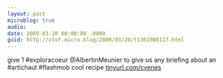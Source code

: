```yaml
---
layout: post
microblog: true
audio: 
date: 2009-03-20 00:00:00 -0000
guid: http://xtof.micro.blog/2009/03/20/t1361008117.html
---
```

give 1 #exploracoeur @AlbertinMeunier to give us any briefing about an #artichaut #flashmob cool recipe [tinyurl.com/cvenes](http://tinyurl.com/cvenes)
